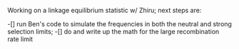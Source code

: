 Working on a linkage equilibrium statistic w/ Zhiru; next steps are: 

-[] run Ben's code to simulate the frequencies in both the neutral and strong selection limits;
-[] do and write up the math for the large recombination rate limit

